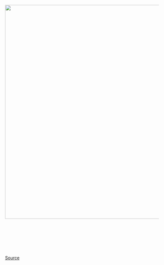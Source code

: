 <img src='https://cdn.vox-cdn.com/thumbor/CW7VQvVT-25nPhZCZ0gbTE9w2Vk=/0x0:780x438/1200x800/filters:focal(328x157:452x281)/cdn.vox-cdn.com/uploads/chorus_image/image/66708336/200326111901_01_dyson_covent_ventilator_exlarge_169.0.jpg' width='700px' /><br/>
<br/><br/><br/><br/><br/><br/><br/>
<a href='https://www.theverge.com/2020/4/25/21236141/dyson-ventilator-25-million-covid-19-coronavirus-ford-tesla-gm'> Source <a/>